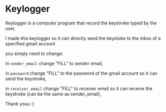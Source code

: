 # Keylogger

Keylogger is a computer program that record the keystroke typed by the user,

I made this keylogger so it can directly send the keystoke to the inbox of a specified gmail account


you simply need to change:

in ```sender_email``` change "FILL" to sender email,

in ```password``` change "FILL" to the password of the gmail account so it can send the keystroke,

in ```receiver_email``` change "FILL" to receiver email so it can receive the keystroke (can be the same as sender_email),



Thank youu :)
